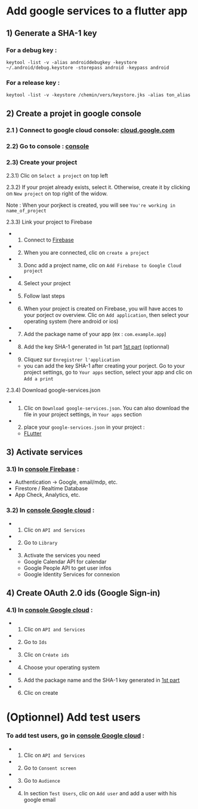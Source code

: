 # Add google services to a flutter app

## 1) Generate a SHA-1 key

### For a debug key :

```keytool -list -v -alias androiddebugkey -keystore ~/.android/debug.keystore -storepass android -keypass android```

### For a release key :

```keytool -list -v -keystore /chemin/vers/keystore.jks -alias ton_alias```

## 2) Create a projet in google console

### 2.1 ) Connect to google cloud console: [cloud.google.com](https://cloud.google.com/?_gl=1*jt8grf*_up*MQ..&gclid=CjwKCAjw6s7CBhACEiwAuHQckl2f6vrpUm2Tv01WKUuvgy8XKSWLqyLmp1FtuaWksJ5mscdhywUNDRoCcsEQAvD_BwE&gclsrc=aw.ds)

### 2.2) Go to console : [console](https://console.cloud.google.com/)

### 2.3) Create your project 

2.3.1) Clic on ```Select a project``` on top left

2.3.2) If your projet already exists, select it. Otherwise, create it by clicking on ```New project``` on top right of the widow.

Note : When your porjkect is created, you will see ```You're working in name_of_project```

2.3.3) Link your project to Firebase

- 1) Connect to [Firebase](https://console.firebase.google.com)
- 2) When you are connected, clic on ```create a project```
- 3) Donc add a project name, clic on ```Add Firebase to Google Cloud project```
- 4) Select your project
- 5) Follow last steps
- 6) When your project is created on Firebase, you will have acces to your porject ov overview. Clic on ```Add application```, then select your 
operating system (here android or ios)
- 7) Add the package name of your app (ex : ```com.example.app```) 
- 8) Add the key SHA-1 generated in 1st part [1st part](#1-generate-a-sha-1-key) (optionnal)
- 9) Cliquez sur ```Enregistrer l'application```
    - you can add the key SHA-1 after creating your porject. Go to your project settings, go to ```Your apps``` section, select your app and clic on ```Add a print```

2.3.4) Download google-services.json

- 1) Clic on ```Download google-services.json```. You can also download the file in your project settings, in ```Your apps``` section

- 2) place your ```google-services.json``` in your project : 
    -  [FLutter](apps/flutter.md)

## 3) Activate services

### 3.1) In [console Firebase](```console.firebase.google.com```) :

- Authentication → Google, email/mdp, etc.
- Firestore / Realtime Database
- App Check, Analytics, etc.

### 3.2) In  [console Google cloud](```console.cloud.google.com```) :
- 1) Clic on ```API and Services```
- 2) Go to ```Library```
- 3) Activate the services you need
    - Google Calendar API for calendar
    - Google People API to get user infos
    - Google Identity Services for connexion


## 4) Create OAuth 2.0 ids (Google Sign-in)

### 4.1) In  [console Google cloud](```console.cloud.google.com```) :

- 1) Clic on ```API and Services```
- 2) Go to ```Ids```
- 3) Clic on ```Créate ids```
- 4) Choose your operating system
- 5) Add the package name and the SHA-1 key generated in [1st part](#1-generate-a-sha-1-key)
- 6) Clic on create


# (Optionnel) Add test users

### To add test users, go in  [console Google cloud](```console.cloud.google.com```) : 
- 1) Clic on ```API and Services```
- 2) Go to ```Consent screen```
- 3) Go to ```Audience```
- 4) In section ```Test Users```, clic on ```Add user``` and add a user with his google email
